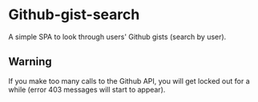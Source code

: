 # Github-gist-search

A simple SPA to look through users' Github gists (search by user).

## Warning

If you make too many calls to the Github API, you will get locked out for a while (error 403 messages will start to appear).
